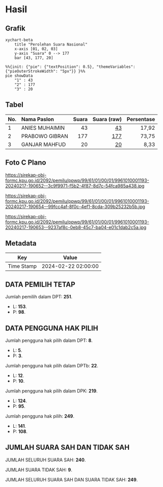 # Hasil

## Grafik

```mermaid
xychart-beta
    title "Perolehan Suara Nasional"
    x-axis [01, 02, 03]
    y-axis "Suara" 0 --> 177
    bar [43, 177, 20]
```

```mermaid
%%{init: {"pie": {"textPosition": 0.5}, "themeVariables": {"pieOuterStrokeWidth": "5px"}} }%%
pie showData
    "1" : 43
    "2" : 177
    "3" : 20
```

## Tabel

| No. | Nama Paslon    | Suara | Suara (raw) | Persentase |
|:--- |:-------------- | -----:| -----------:| ----------:|
| 1   | ANIES MUHAIMIN | 43    | [43][p-1]   | 17,92      |
| 2   | PRABOWO GIBRAN | 177   | [177][p-2]  | 73,75      |
| 3   | GANJAR MAHFUD  | 20    | [20][p-3]   | 8,33       |


[p-1]: https://github.com/gigit-pemilu/pemilu-2024/blob/main/pilpres/hitung-suara/sub/99-luar-negeri/sub/61-kota-kinabalu-malaysia/sub/01-kota-kinabalu-malaysia/sub/0001-kota-kinabalu-malaysia/sub/193-ksk-182/sub/paslon-1.txt
[p-2]: https://github.com/gigit-pemilu/pemilu-2024/blob/main/pilpres/hitung-suara/sub/99-luar-negeri/sub/61-kota-kinabalu-malaysia/sub/01-kota-kinabalu-malaysia/sub/0001-kota-kinabalu-malaysia/sub/193-ksk-182/sub/paslon-2.txt
[p-3]: https://github.com/gigit-pemilu/pemilu-2024/blob/main/pilpres/hitung-suara/sub/99-luar-negeri/sub/61-kota-kinabalu-malaysia/sub/01-kota-kinabalu-malaysia/sub/0001-kota-kinabalu-malaysia/sub/193-ksk-182/sub/paslon-3.txt

## Foto C Plano

https://sirekap-obj-formc.kpu.go.id/2092/pemilu/ppwp/99/61/01/00/01/9961010001193-20240217-190652--3c9f9971-f5b2-4f87-8d7c-54fca985a438.jpg

https://sirekap-obj-formc.kpu.go.id/2092/pemilu/ppwp/99/61/01/00/01/9961010001193-20240217-190654--99fcc4af-8f0c-4ef1-8cda-309b25232b5b.jpg

https://sirekap-obj-formc.kpu.go.id/2092/pemilu/ppwp/99/61/01/00/01/9961010001193-20240217-190653--9237af8c-0eb8-45c7-ba04-e01c1dab2c5a.jpg


## Metadata

| Key        | Value               |
| ---------- | ------------------- |
| Time Stamp | 2024-02-22 02:00:00 |


## DATA PEMILIH TETAP

Jumlah pemilih dalam DPT: **251**.
 * L: **153**.
 * P: **98**.

## DATA PENGGUNA HAK PILIH

Jumlah pengguna hak pilih dalam DPT: **8**.
 * L: **5**.
 * P: **3**.

Jumlah pengguna hak pilih dalam DPTb: **22**.
 * L: **12**.
 * P: **10**.

Jumlah pengguna hak pilih dalam DPK: **219**.
 * L: **124**.
 * P: **95**.

Jumlah pengguna hak pilih: **249**.
 * L: **141**.
 * P: **108**.

## JUMLAH SUARA SAH DAN TIDAK SAH

JUMLAH SELURUH SUARA SAH: **240**.

JUMLAH SUARA TIDAK SAH: **9**.

JUMLAH SELURUH SUARA SAH DAN SUARA TIDAK SAH: **249**.


